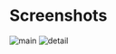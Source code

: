 # Screenshots
![main](https://user-images.githubusercontent.com/35397045/187711795-9f3c643d-57e0-4b7a-a1ec-4d8a5e193461.png) 
![detail](https://user-images.githubusercontent.com/35397045/187711918-960da7d3-fa93-42af-82dd-cfb79943f5e4.png)
